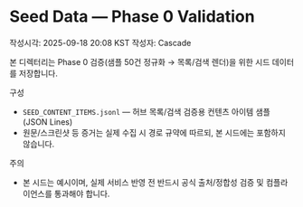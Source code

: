 # Seed Data — Phase 0 Validation

작성시각: 2025-09-18 20:08 KST
작성자: Cascade

본 디렉터리는 Phase 0 검증(샘플 50건 정규화 → 목록/검색 렌더)을 위한 시드 데이터를 저장합니다.

구성
- `SEED_CONTENT_ITEMS.jsonl` — 허브 목록/검색 검증용 컨텐츠 아이템 샘플(JSON Lines)
- 원문/스크린샷 등 증거는 실제 수집 시 경로 규약에 따르되, 본 시드에는 포함하지 않습니다.

주의
- 본 시드는 예시이며, 실제 서비스 반영 전 반드시 공식 출처/정합성 검증 및 컴플라이언스를 통과해야 합니다.
